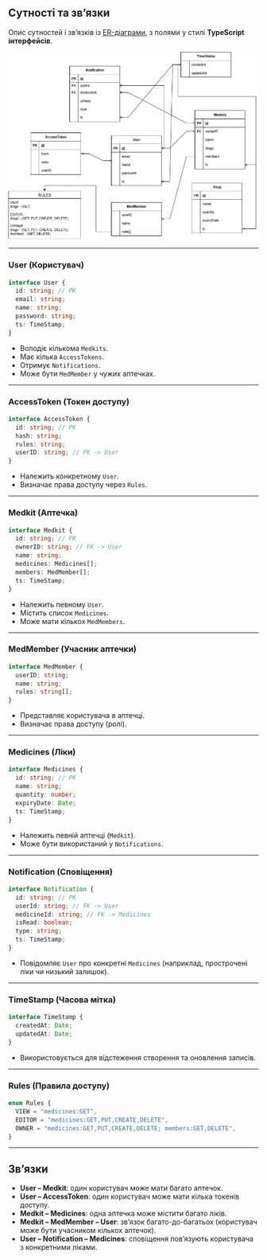 ## Сутності та зв’язки

Опис сутностей і зв’язків із [ER-діаграми](shema.jpg), з полями у стилі **TypeScript інтерфейсів**.

![ER Diagram](./shema.jpg)

---

### **User (Користувач)**

```ts
interface User {
  id: string; // PK
  email: string;
  name: string;
  password: string;
  ts: TimeStamp;
}
```

- Володіє кількома `Medkits`.
- Має кілька `AccessTokens`.
- Отримує `Notifications`.
- Може бути `MedMember` у чужих аптечках.

---

### **AccessToken (Токен доступу)**

```ts
interface AccessToken {
  id: string; // PK
  hash: string;
  rules: string;
  userID: string; // FK -> User
}
```

- Належить конкретному `User`.
- Визначає права доступу через `Rules`.

---

### **Medkit (Аптечка)**

```ts
interface Medkit {
  id: string; // PK
  ownerID: string; // FK -> User
  name: string;
  medicines: Medicines[];
  members: MedMember[];
  ts: TimeStamp;
}
```

- Належить певному `User`.
- Містить список `Medicines`.
- Може мати кількох `MedMembers`.

---

### **MedMember (Учасник аптечки)**

```ts
interface MedMember {
  userID: string;
  name: string;
  rules: string[];
}
```

- Представляє користувача в аптечці.
- Визначає права доступу (ролі).

---

### **Medicines (Ліки)**

```ts
interface Medicines {
  id: string; // PK
  name: string;
  quantity: number;
  expiryDate: Date;
  ts: TimeStamp;
}
```

- Належить певній аптечці (`Medkit`).
- Може бути використаний у `Notifications`.

---

### **Notification (Сповіщення)**

```ts
interface Notification {
  id: string; // PK
  userId: string; // FK -> User
  medicineId: string; // FK -> Medicines
  isRead: boolean;
  type: string;
  ts: TimeStamp;
}
```

- Повідомляє `User` про конкретні `Medicines` (наприклад, прострочені ліки чи низький залишок).

---

### **TimeStamp (Часова мітка)**

```ts
interface TimeStamp {
  createdAt: Date;
  updatedAt: Date;
}
```

- Використовується для відстеження створення та оновлення записів.

---

### **Rules (Правила доступу)**

```ts
enum Rules {
  VIEW = "medicines:GET",
  EDITOR = "medicines:GET,PUT,CREATE,DELETE",
  OWNER = "medicines:GET,PUT,CREATE,DELETE; members:GET,DELETE",
}
```

---

## Зв’язки

- **User – Medkit**: один користувач може мати багато аптечок.
- **User – AccessToken**: один користувач може мати кілька токенів доступу.
- **Medkit – Medicines**: одна аптечка може містити багато ліків.
- **Medkit – MedMember – User**: зв’язок багато-до-багатьох (користувач може бути учасником кількох аптечок).
- **User – Notification – Medicines**: сповіщення пов’язують користувача з конкретними ліками.
